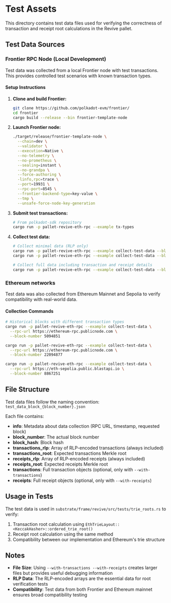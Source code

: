 # Test Assets

This directory contains test data files used for verifying the correctness of transaction and receipt root calculations in the Revive pallet.

## Test Data Sources

### Frontier RPC Node (Local Development)

Test data was collected from a local Frontier node with test transactions. This provides controlled test scenarios with known transaction types.

#### Setup Instructions

1. **Clone and build Frontier:**
   ```bash
   git clone https://github.com/polkadot-evm/frontier/
   cd frontier
   cargo build --release --bin frontier-template-node
   ```

2. **Launch Frontier node:**
   ```bash
   ./target/release/frontier-template-node \
     --chain=dev \
     --validator \
     --execution=Native \
     --no-telemetry \
     --no-prometheus \
     --sealing=instant \
     --no-grandpa \
     --force-authoring \
     -linfo,rpc=trace \
     --port=19931 \
     --rpc-port=8545 \
     --frontier-backend-type=key-value \
     --tmp \
     --unsafe-force-node-key-generation
   ```

3. **Submit test transactions:**
   ```bash
   # From polkadot-sdk repository
   cargo run -p pallet-revive-eth-rpc --example tx-types
   ```

4. **Collect test data:**
   ```bash
   # Collect minimal data (RLP only)
   cargo run -p pallet-revive-eth-rpc --example collect-test-data --block-number 1
   cargo run -p pallet-revive-eth-rpc --example collect-test-data --block-number 2

   # Collect full data including transaction and receipt details
   cargo run -p pallet-revive-eth-rpc --example collect-test-data --block-number 3 --with-transactions --with-receipts
   ```

### Ethereum networks

Test data was also collected from Ethereum Mainnet and Sepolia to verify compatibility with real-world data.

#### Collection Commands

```bash
# Historical blocks with different transaction types
cargo run -p pallet-revive-eth-rpc --example collect-test-data \
  --rpc-url https://ethereum-rpc.publicnode.com \
  --block-number 5094851

cargo run -p pallet-revive-eth-rpc --example collect-test-data \
  --rpc-url https://ethereum-rpc.publicnode.com \
  --block-number 22094877

cargo run -p pallet-revive-eth-rpc --example collect-test-data \
  --rpc-url https://eth-sepolia.public.blastapi.io \
  --block-number 8867251
```

## File Structure

Test data files follow the naming convention: `test_data_block_{block_number}.json`

Each file contains:
- **info**: Metadata about data collection (RPC URL, timestamp, requested block)
- **block_number**: The actual block number
- **block_hash**: Block hash
- **transactions_rlp**: Array of RLP-encoded transactions (always included)
- **transactions_root**: Expected transactions Merkle root
- **receipts_rlp**: Array of RLP-encoded receipts (always included)
- **receipts_root**: Expected receipts Merkle root
- **transactions**: Full transaction objects (optional, only with `--with-transactions`)
- **receipts**: Full receipt objects (optional, only with `--with-receipts`)

## Usage in Tests

The test data is used in `substrate/frame/revive/src/tests/trie_roots.rs` to verify:
1. Transaction root calculation using `EthTrieLayout::<KeccakHasher>::ordered_trie_root()`
2. Receipt root calculation using the same method
3. Compatibility between our implementation and Ethereum's trie structure

## Notes

- **File Size**: Using `--with-transactions --with-receipts` creates larger files but provides useful debugging information
- **RLP Data**: The RLP-encoded arrays are the essential data for root verification tests
- **Compatibility**: Test data from both Frontier and Ethereum mainnet ensures broad compatibility testing
